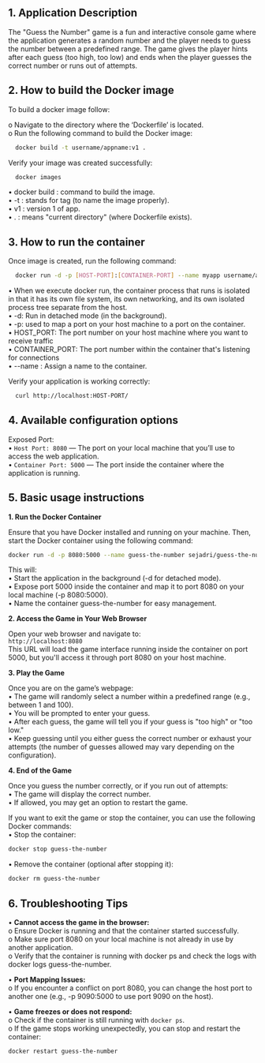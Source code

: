 

## 1.	Application Description

The "Guess the Number" game is a fun and interactive console game where the application generates a random number and the player needs to guess the number between a predefined range. The game gives the player hints after each guess (too high, too low) and ends when the player guesses the correct number or runs out of attempts.


## 2.	How to build the Docker image

To build a docker image follow:

o	Navigate to the directory where the ‘Dockerfile’ is located.\
o	Run the following command to build the Docker image: 



```bash
  docker build -t username/appname:v1 .  
```

Verify your image was created successfully:
```bash
  docker images
```

•	docker build : command to build the image.\
•	-t : stands for tag (to name the image properly).\
•	v1 : version 1 of app.\
•	. : means "current directory" (where Dockerfile exists).

## 3.	How to run the container

Once image is created, run the following command:
```bash
  docker run -d -p [HOST-PORT]:[CONTAINER-PORT] --name myapp username/appname:v1 
```


•	When we execute docker run, the container process that runs is isolated in that it has its own file system, its own networking, and its own isolated process tree separate from the host.\
•	-d: Run in detached mode (in the background).\
•	-p: used to map a port on your host machine to a port on the container.\
•	HOST_PORT: The port number on your host machine where you want to receive traffic\
•	CONTAINER_PORT: The port number within the container that's listening for connections\
•	--name : Assign a name to the container.


Verify your application is working correctly:
```bash
  curl http://localhost:HOST-PORT/
```
## 4.	Available configuration options 

Exposed Port:\
•	`Host Port: 8080` — The port on your local machine that you’ll use to access the web application.\
•	`Container Port: 5000` — The port inside the container where the application is running.

## 5.	Basic usage instructions
**1. Run the Docker Container** 

Ensure that you have Docker installed and running on your machine. Then, start the Docker container using the following command:
```bash
docker run -d -p 8080:5000 --name guess-the-number sejadri/guess-the-number:v1
```
This will:\
•	Start the application in the background (-d for detached mode).\
•	Expose port 5000 inside the container and map it to port 8080 on your local machine (-p 8080:5000).\
•	Name the container guess-the-number for easy management.

**2. Access the Game in Your Web Browser**

Open your web browser and navigate to:\
`http://localhost:8080`\
This URL will load the game interface running inside the container on port 5000, but you'll access it through port 8080 on your host machine.

 **3. Play the Game**

Once you are on the game’s webpage:\
•	The game will randomly select a number within a predefined range (e.g., between 1 and 100).\
•	You will be prompted to enter your guess.\
•	After each guess, the game will tell you if your guess is "too high" or "too low."\
•	Keep guessing until you either guess the correct number or exhaust your attempts (the number of guesses allowed may vary depending on the configuration).

**4. End of the Game**

Once you guess the number correctly, or if you run out of attempts:\
•	The game will display the correct number.\
•	If allowed, you may get an option to restart the game.

   If you want to exit the game or stop the container, you can use the following Docker commands:\
•	Stop the container:
```bash
docker stop guess-the-number
```
• Remove the container (optional after stopping it):
```bash
docker rm guess-the-number
```


## 6. Troubleshooting Tips
•	**Cannot access the game in the browser:**\
o	Ensure Docker is running and that the container started successfully.\
o	Make sure port 8080 on your local machine is not already in use by another application.\
o	Verify that the container is running with docker ps and check the logs with docker logs guess-the-number.

•	**Port Mapping Issues:**\
o	If you encounter a conflict on port 8080, you can change the host port to another one (e.g., -p 9090:5000 to use port 9090 on the host).

•	**Game freezes or does not respond:**\
o	Check if the container is still running with `docker ps`.\
o	If the game stops working unexpectedly, you can stop and restart the container:
```bash
docker restart guess-the-number
```
